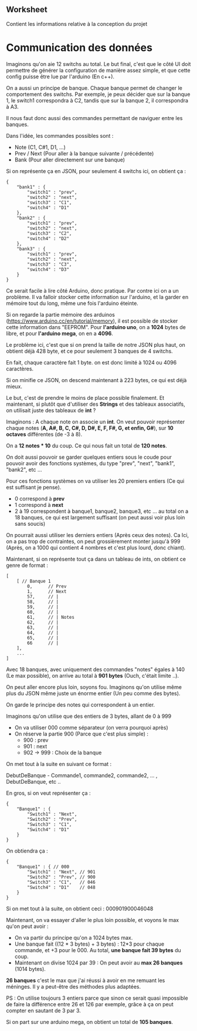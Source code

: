 ## Worksheet
Contient les informations relative à la conception du projet

# Communication des données

Imaginons qu'on aie 12 switchs au total. 
Le but final, c'est que le côté UI doit permettre de générer la configuration de manière assez simple, et que cette config puisse être lue par l'arduino (En c++).

On a aussi un principe de banque.
Chaque banque permet de changer le comportement des switchs. 
Par exemple, je peux décider que sur la banque 1, le switch1 correspondra à C2, tandis que sur la banque 2, il correspondra à A3. 

Il nous faut donc aussi des commandes permettant de naviguer entre les banques. 

Dans l'idée, les commandes possibles sont :
- Note (C1, C#1, D1, ...)
- Prev / Next (Pour aller à la banque suivante / précédente)
- Bank (Pour aller directement sur une banque)

Si on représente ça en JSON, pour seulement 4 switchs ici, on obtient ça : 
```
{
    "bank1" : {
        "switch1" : "prev",
        "switch2" : "next",
        "switch3" : "C1",
        "switch4" : "D1"
    },
    "bank2" : {
        "switch1" : "prev",
        "switch2" : "next",
        "switch3" : "C2",
        "switch4" : "D2"
    },
    "bank3" : {
        "switch1" : "prev",
        "switch2" : "next",
        "switch3" : "C3",
        "switch4" : "D3"
    }
}
```

Ce serait facile à lire côté Arduino, donc pratique. Par contre ici on a un problème.
Il va falloir stocker cette information sur l'arduino, et la garder en mémoire tout du long, même une fois l'arduino éteinte.

Si on regarde la partie mémoire des arduinos (https://www.arduino.cc/en/tutorial/memory), il est possible de stocker cette information dans "EEPROM". Pour **l'arduino uno**, on a **1024** bytes de libre, et pour **l'arduino mega**, on en a **4096**. 


Le problème ici, c'est que si on prend la taille de notre JSON plus haut, on obtient déjà 428 byte, et ce pour seulement 3 banques de 4 switchs.

En fait, chaque caractère fait 1 byte. on est donc limité à 1024 ou 4096 caractères.

Si on minifie ce JSON, on descend maintenant à 223 bytes, ce qui est déjà mieux. 

Le but, c'est de prendre le moins de place possible finalement. Et maintenant, si plutôt que d'utiliser des **Strings** et des tableaux associatifs, on utilisait juste des tableaux de **int** ?

Imaginons :
A chaque note on associe un **int**. On veut pouvoir représenter chaque notes (**A, A#, B, C, C#, D, D#, E, F, F#, G, et enfin, G#**), sur **10 octaves** différentes (de -3 à 8). 

On a **12 notes * 10** du coup. Ce qui nous fait un total de **120 notes**.

On doit aussi pouvoir se garder quelques entiers sous le coude pour pouvoir avoir des fonctions systèmes, du type "prev", "next", "bank1", "bank2", etc ... 

Pour ces fonctions systèmes on va utiliser les 20 premiers entiers (Ce qui est suffisant je pense). 

- 0 correspond à **prev**
- 1 correspond à **next**
- 2 à 19 correspondent à banque1, banque2, banque3, etc ... au total on a 18 banques, ce qui est largement suffisant (on peut aussi voir plus loin sans soucis)

On pourrait aussi utiliser les derniers entiers (Après ceux des notes). Ca Ici, on a pas trop de contraintes, on peut grossièrement monter jusqu'à 999 (Après, on a 1000 qui contient 4 nombres et c'est plus lourd, donc chiant). 



Maintenant, si on représente tout ça dans un tableau de ints, on obtient ce genre de format :
```
[ 
    [ // Banque 1
        0,      // Prev
        1,      // Next
        57,     // | 
        58,     // |
        59,     // |
        60,     // |
        61,     // | Notes
        62,     // |
        63,     // |
        64,     // |
        65,     // |
        66      // |
    ],
    ... 
]

```

Avec 18 banques, avec uniquement des commandes "notes" égales à 140 (Le max possible), on arrive au total à **901 bytes** (Ouch, c'était limite ..). 

On peut aller encore plus loin, soyons fou.
Imaginons qu'on utilise même plus du JSON même juste un énorme entier (Un peu comme des bytes). 

On garde le principe des notes qui correspondent à un entier.

Imaginons qu'on utilise que des entiers de 3 bytes, allant de 0 à 999

- On va utiliser 000 comme séparateur (on verra pourquoi après)
- On réserve la partie 900 (Parce que c'est plus simple) :
    - 900 : prev
    - 901 : next
    - 902 -> 999 : Choix de la banque


On met tout à la suite en suivant ce format : 

DebutDeBanque - Commande1, commande2, commande2, ... , DebutDeBanque, etc ..

En gros, si on veut représenter ça :

``` 
{
    "Banque1" : {
        "Switch1" : "Next",
        "Switch2" : "Prev",
        "Switch3" : "C1",
        "Switch4" : "D1"
    }
}
```

On obtiendra ça :
``` 
{
    "Banque1" : { // 000
        "Switch1" : "Next", // 901
        "Switch2" : "Prev", // 900
        "Switch3" : "C1",   // 046
        "Switch4" : "D1"    // 048
    }
}
```

Si on met tout à la suite, on obtient ceci :
000901900046048

Maintenant, on va essayer d'aller le plus loin possible, et voyons le max qu'on peut avoir : 

- On va partir du principe qu'on a 1024 bytes max.
- Une banque fait ((12 * 3 bytes) + 3 bytes) : 12*3 pour chaque commande, et +3 pour le 000. Au total, **une banque fait 39 bytes** du coup.
- Maintenant on divise 1024 par 39 : On peut avoir au **max 26 banques** (1014 bytes). 

**26 banques** c'est le max que j'ai réussi à avoir en me remuant les méninges. Il y a peut-être des méthodes plus adaptées. 

PS : On utilise toujours 3 entiers parce que sinon ce serait quasi impossible de faire la différence entre 26 et 126 par exemple, grâce à ça on peut compter en sautant de 3 par 3. 

Si on part sur une arduino mega, on obtient un total de **105 banques**. 
